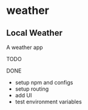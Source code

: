 # weather
## Local Weather

A weather app

TODO


DONE
- setup npm and configs
- setup routing
- add UI
- test environment variables
